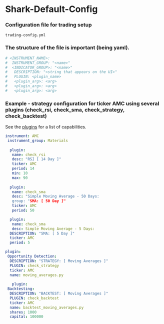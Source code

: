 # Shark-Default-Config

### Configuration file for trading setup 

```
trading-config.yml
```

### The structure of the file is important (being yaml).

```yaml
# <INSTRUMENT_NAME>:
#  INSTRUMENT_GROUP: "<name>"
#  <INDICATOR_GROUP>: "<name>"
#   DESCRIPTION: "<string that appears on the UI>"
#   PLUGIN: <plugin_name>
#   <plugin_arg>: <arg>
#   <plugin_arg>: <arg>
#   <plugin_arg>: <arg>
```

### Example - strategy configuration for ticker AMC using several plugins (check_rsi, check_sma, check_strategy, check_backtest)

See the [plugins](https://github.com/danielneil/Shark/blob/main/doc/README.PLUGINS.md) for a list of capabilities.

```yaml
instrument: AMC
 instrument_group: Materials
     
  plugin:
   name: check_rsi
   desc: "RSI [ 14 Day ]"
   ticker: AMC
   period: 14
   min: 10
   max: 90
     
  plugin:
   name: check_sma
   desc: "Simple Moving Average - 50 Days:
   group: "SMA: [ 50 Day ]" 
   ticker: AMC
   period: 50

  plugin:
   name: check_sma
   desc: Simple Moving Average - 5 Days:
  DESCRIPTION: "SMA: [ 5 Day ]"
  ticker: AMC
  period: 5

plugin:
 Opportunity Detection: 
  DESCRIPTION: "STRATEGY: [ Moving Averages ]"
  PLUGIN: check_strategy
  ticker: AMC
  name: moving_averages.py
   
   plugin:
 Backtesting:
  DESCRIPTION: "BACKTEST: [ Moving Averages ]"
  PLUGIN: check_backtest
  ticker: AMC
  name: backtest_moving_averages.py
  shares: 1000
  capital: 100000
```
